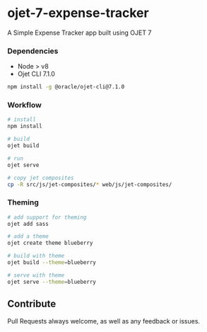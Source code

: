 # ojet-7-expense-tracker
A Simple Expense Tracker app built using OJET 7

### Dependencies
* Node > v8
* Ojet CLI 7.1.0
```bash
npm install -g @oracle/ojet-cli@7.1.0
```

### Workflow
```bash
# install
npm install

# build
ojet build

# run
ojet serve

# copy jet composites
cp -R src/js/jet-composites/* web/js/jet-composites/
```

### Theming
```bash
# add support for theming
ojet add sass

# add a theme
ojet create theme blueberry

# build with theme
ojet build --theme=blueberry

# serve with theme
ojet serve --theme=blueberry
```

## Contribute
Pull Requests always welcome, as well as any feedback or issues.
